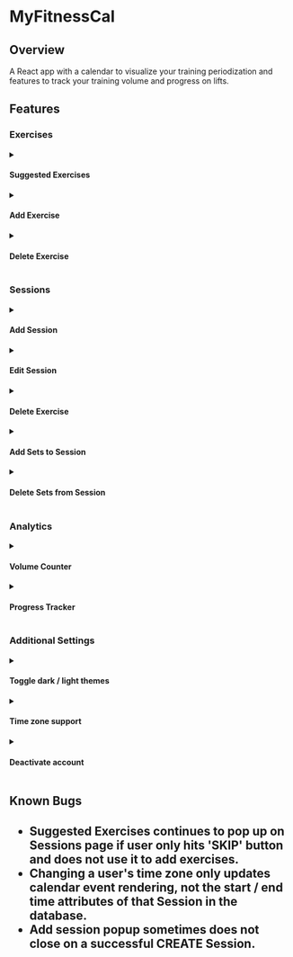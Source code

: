 # MyFitnessCal

<h2> Overview </h2>
A React app with a calendar to visualize your training periodization and features to track your training volume and progress on lifts.

<h2> Features </h2>

<h3> Exercises </h3>

<details>
  <summary>
    <h4> Suggested Exercises </h4>
  </summary>
</details>

<details>
  <summary>
    <h4> Add Exercise </h4>
  </summary>
</details>

<details>
  <summary>
    <h4> Delete Exercise </h4>
  </summary>
</details>


<h3> Sessions </h3>

<details>
  <summary>
    <h4> Add Session </h4>
  </summary>
</details>

<details>
  <summary>
    <h4> Edit Session </h4>
  </summary>
</details>

<details>
  <summary>
    <h4> Delete Exercise </h4>
  </summary>
</details>

<details>
  <summary>
    <h4> Add Sets to Session </h4>
  </summary>
</details>

<details>
  <summary>
    <h4> Delete Sets from Session </h4>
  </summary>
</details>

<h3> Analytics </h3>
<details>
  <summary>
    <h4> Volume Counter </h4>
  </summary>
  Returns the number of sets performed for the chosen muscle group within the given date range. Also includes a breakdown of exercises (per muscle group) as well as extra statistics like maximum weight and average reps per set.
</details>

<details>
  <summary>
    <h4> Progress Tracker </h4>
  </summary>
  Returns all the sets performed for the chosen exercise within the given date range, grouped by session and sorted by date in descending order, such that the most recent session is shown first.
</details>

<h3> Additional Settings </h3>

<details>
  <summary>
    <h4> Toggle dark / light themes </h4>
  </summary>
</details>

<details>
  <summary>
    <h4> Time zone support </h4>
  </summary>
  So that calendar events (sessions) display on the calendar at the correct time.
</details>

<details>
  <summary>
    <h4> Deactivate account </h4>
  </summary>
</details>

<h2> Known Bugs <h2>
  <ul>
    <li> Suggested Exercises continues to pop up on Sessions page if user only hits 'SKIP' button and does not use it to add exercises.</li>
        <li> Changing a user's time zone only updates calendar event rendering, not the start / end time attributes of that Session in the database.</li>
        <li> Add session popup sometimes does not close on a successful CREATE Session.</li>
  </ul>
    
